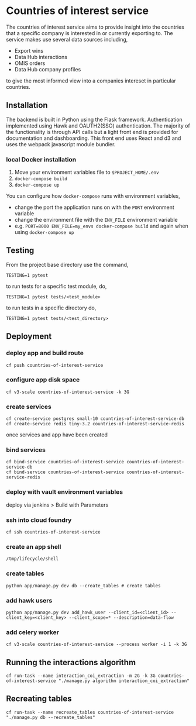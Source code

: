 # Countries of interest service
The countries of interest service aims to provide insight into the countries that a specific company is interested in or currently exporting to. The service makes use several data sources including,

* Export wins
* Data Hub interactions
* OMIS orders
* Data Hub company profiles

to give the most informed view into a companies intereset in particular countries.

## Installation
The backend is built in Python using the Flask framework. Authentication implemented using Hawk and OAUTH2(SSO) authentication. The majority of the functionality is through API calls but a light front end is provided for documentation and dashboarding. This front end uses React and d3 and uses the webpack javascript module bundler. 

### local Docker installation
1. Move your environment variables file to `$PROJECT_HOME/.env`
2. `docker-compose build`
3. `docker-compose up`

You can configure how `docker-compose` runs with environment variables,
* change the port the application runs on with the `PORT` environment variable
* change the environment file with the `ENV_FILE` environment variable
* e.g. `PORT=8000 ENV_FILE=my_envs docker-compose build` and again when using `docker-compose up`

## Testing
From the project base directory use the command,

`TESTING=1 pytest`

to run tests for a specific test module, do,

`TESTING=1 pytest tests/<test_module>`

to run tests in a specific directory do,

`TESTING=1 pytest tests/<test_directory>`

## Deployment

### deploy app and build route
`cf push countries-of-interest-service`

### configure app disk space
`cf v3-scale countries-of-interest-service -k 3G`

### create services
`cf create-service postgres small-10 countries-of-interest-service-db`  
`cf create-service redis tiny-3.2 countries-of-interest-service-redis`

once services and app have been created

### bind services
`cf bind-service countries-of-interest-service countries-of-interest-service-db`  
`cf bind-service countries-of-interest-service countries-of-interest-service-redis`

### deploy with vault environment variables
deploy via jenkins > Build with Parameters

### ssh into cloud foundry
`cf ssh countries-of-interest-service`

### create an app shell
`/tmp/lifecycle/shell`

### create tables
`python app/manage.py dev db --create_tables # create tables`

### add hawk users
`python app/manage.py dev add_hawk_user --client_id=<client_id> --client_key=<client_key> --client_scope=* --description=data-flow`

### add celery worker
`cf v3-scale countries-of-interest-service --process worker -i 1 -k 3G`

## Running the interactions algorithm
`cf run-task --name interaction_coi_extraction -m 2G -k 3G countries-of-interest-service "./manage.py algorithm interaction_coi_extraction"`

## Recreating tables
`cf run-task --name recreate_tables countries-of-interest-service "./manage.py db --recreate_tables"`
